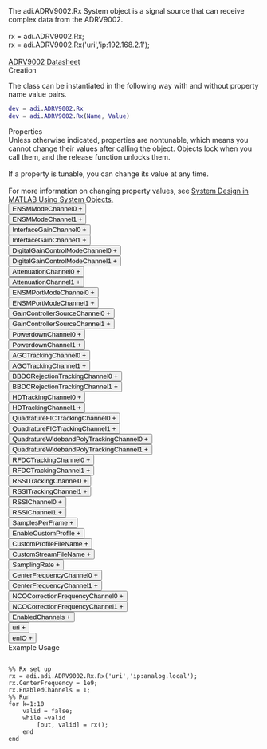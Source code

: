 

<!-- <div class="sysobj_h1">adi.ADRV9002.Rx</div> -->

<!-- <div class="sysobj_top_desc">
Receive data from Analog Devices AD9361 transceiver
</div> -->

<!-- <div class="sysobj_desc_title">Description</div> -->

<div class="sysobj_desc_txt">
<span>
    The adi.ADRV9002.Rx System object is a signal source that can receive<br>    complex data from the ADRV9002.<br> <br>    rx = adi.ADRV9002.Rx;<br>    rx = adi.ADRV9002.Rx('uri','ip:192.168.2.1');<br> <br>    <a href="http://www.analog.com/media/en/technical-documentation/data-sheets/ADRV9002.pdf">ADRV9002 Datasheet</a><br>
</span>

</div>

<div class="sysobj_desc_title">Creation</div>

The class can be instantiated in the following way with and without property name value pairs.
<!-- <div class="sysobj_desc_txt">
Creation -->
<!-- </div> -->

```matlab
dev = adi.ADRV9002.Rx
dev = adi.ADRV9002.Rx(Name, Value)
```

<div class="sysobj_desc_title">Properties</div>

<div class="sysobj_desc_txt">
<span>
Unless otherwise indicated, properties are nontunable, which means you cannot change their values after calling the object. Objects lock when you call them, and the release function unlocks them.
<br><br>
If a property is tunable, you can change its value at any time.
<br><br>
For more information on changing property values, see <a href="https://www.mathworks.com/help/matlab/matlab_prog/system-design-in-matlab-using-system-objects.html">System Design in MATLAB Using System Objects.</a>
</span>
</div>
<div class="property">
  <button type="button" onclick="collapse('ENSMModeChannel0')" class="collapsible-property collapsible-property-ENSMModeChannel0">ENSMModeChannel0 <span style="text-align:right" class="plus-ENSMModeChannel0">+</span></button>
  <div class="content content-ENSMModeChannel0" style="display: none;">
    <p style="padding: 0px;">specified as one of the following: 'calibrated' 'primed' 'rf_enabled'</p>
  </div>
  </div>
<div class="property">
  <button type="button" onclick="collapse('ENSMModeChannel1')" class="collapsible-property collapsible-property-ENSMModeChannel1">ENSMModeChannel1 <span style="text-align:right" class="plus-ENSMModeChannel1">+</span></button>
  <div class="content content-ENSMModeChannel1" style="display: none;">
    <p style="padding: 0px;">specified as one of the following: 'calibrated' 'primed' 'rf_enabled'</p>
  </div>
  </div>
<div class="property">
  <button type="button" onclick="collapse('InterfaceGainChannel0')" class="collapsible-property collapsible-property-InterfaceGainChannel0">InterfaceGainChannel0 <span style="text-align:right" class="plus-InterfaceGainChannel0">+</span></button>
  <div class="content content-InterfaceGainChannel0" style="display: none;">
    <p style="padding: 0px;">This is the final gain in the digital path with possible values: -36:6:18 This gain should be selected based on primary signal bandwidth. For narrowband applications higher levels of interface gain should be used (0:18) to allow signal level and analog noise to dominate. For wideband applications this gain should be reduced or disabled since quantization noise is minimal.</p>
  </div>
  </div>
<div class="property">
  <button type="button" onclick="collapse('InterfaceGainChannel1')" class="collapsible-property collapsible-property-InterfaceGainChannel1">InterfaceGainChannel1 <span style="text-align:right" class="plus-InterfaceGainChannel1">+</span></button>
  <div class="content content-InterfaceGainChannel1" style="display: none;">
    <p style="padding: 0px;">This is the final gain in the digital path with possible values: -36:6:18 This gain should be selected based on primary signal bandwidth. For narrowband applications higher levels of interface gain should be used (0:18) to allow signal level and analog noise to dominate. For wideband applications this gain should be reduced or disabled since quantization noise is minimal.</p>
  </div>
  </div>
<div class="property">
  <button type="button" onclick="collapse('DigitalGainControlModeChannel0')" class="collapsible-property collapsible-property-DigitalGainControlModeChannel0">DigitalGainControlModeChannel0 <span style="text-align:right" class="plus-DigitalGainControlModeChannel0">+</span></button>
  <div class="content content-DigitalGainControlModeChannel0" style="display: none;">
    <p style="padding: 0px;">The digital gain control has two major purposes, one for gain correction which is to correct the small step size inaccuracy in analog front-end attenuation and the other for gain compensation which is to compensate for the entire analog front-end attenuation. The digital gain block is controlled by the Rx gain table. Different digital gain will be applied when configured in gain correction or gain compensation mode. The Rx gain table has a unique front-end attenuator setting, with a corresponding amount of digital gain, programmed at each index of the table. In the end of the Rx data path, the interface gain could be further applied by using a “Slicer” block for 2 major purposes. One is to avoid digital saturation in gain compensation mode. The other one is to ensure the overall SNR is limited only by analog noise and unaffected by quantization noise. Gain correction should be used when external components (LNA or DSA) does not need to be controlled. Compensation should be used for external LNA or DSA control. Gain control is specified as one of the following: 'AutomaticGainCorrection' - Automatically adjust interface gain 'ManualGainCorrection' - Manually adjust interface gain 'AutomaticGainCompensation' - Automatically adjust interface gain and external gain element 'ManualGainCompensation' - Manually adjust interface gain and external gain element</p>
  </div>
  </div>
<div class="property">
  <button type="button" onclick="collapse('DigitalGainControlModeChannel1')" class="collapsible-property collapsible-property-DigitalGainControlModeChannel1">DigitalGainControlModeChannel1 <span style="text-align:right" class="plus-DigitalGainControlModeChannel1">+</span></button>
  <div class="content content-DigitalGainControlModeChannel1" style="display: none;">
    <p style="padding: 0px;">The digital gain control has two major purposes, one for gain correction which is to correct the small step size inaccuracy in analog front-end attenuation and the other for gain compensation which is to compensate for the entire analog front-end attenuation. The digital gain block is controlled by the Rx gain table. Different digital gain will be applied when configured in gain correction or gain compensation mode. The Rx gain table has a unique front-end attenuator setting, with a corresponding amount of digital gain, programmed at each index of the table. In the end of the Rx data path, the interface gain could be further applied by using a “Slicer” block for 2 major purposes. One is to avoid digital saturation in gain compensation mode. The other one is to ensure the overall SNR is limited only by analog noise and unaffected by quantization noise. Gain correction should be used when external components (LNA or DSA) does not need to be controlled. Compensation should be used for external LNA or DSA control. Gain control is specified as one of the following: 'AutomaticGainCorrection' - Automatically adjust interface gain 'ManualGainCorrection' - Manually adjust interface gain 'AutomaticGainCompensation' - Automatically adjust interface gain and external gain element 'ManualGainCompensation' - Manually adjust interface gain and external gain element</p>
  </div>
  </div>
<div class="property">
  <button type="button" onclick="collapse('AttenuationChannel0')" class="collapsible-property collapsible-property-AttenuationChannel0">AttenuationChannel0 <span style="text-align:right" class="plus-AttenuationChannel0">+</span></button>
  <div class="content content-AttenuationChannel0" style="display: none;">
    <p style="padding: 0px;">Must be greater than 0</p>
  </div>
  </div>
<div class="property">
  <button type="button" onclick="collapse('AttenuationChannel1')" class="collapsible-property collapsible-property-AttenuationChannel1">AttenuationChannel1 <span style="text-align:right" class="plus-AttenuationChannel1">+</span></button>
  <div class="content content-AttenuationChannel1" style="display: none;">
    <p style="padding: 0px;">Must be greater than 0</p>
  </div>
  </div>
<div class="property">
  <button type="button" onclick="collapse('ENSMPortModeChannel0')" class="collapsible-property collapsible-property-ENSMPortModeChannel0">ENSMPortModeChannel0 <span style="text-align:right" class="plus-ENSMPortModeChannel0">+</span></button>
  <div class="content content-ENSMPortModeChannel0" style="display: none;">
    <p style="padding: 0px;">specified as one of the following: 'spi' 'pin'</p>
  </div>
  </div>
<div class="property">
  <button type="button" onclick="collapse('ENSMPortModeChannel1')" class="collapsible-property collapsible-property-ENSMPortModeChannel1">ENSMPortModeChannel1 <span style="text-align:right" class="plus-ENSMPortModeChannel1">+</span></button>
  <div class="content content-ENSMPortModeChannel1" style="display: none;">
    <p style="padding: 0px;">specified as one of the following: 'spi' 'pin'</p>
  </div>
  </div>
<div class="property">
  <button type="button" onclick="collapse('GainControllerSourceChannel0')" class="collapsible-property collapsible-property-GainControllerSourceChannel0">GainControllerSourceChannel0 <span style="text-align:right" class="plus-GainControllerSourceChannel0">+</span></button>
  <div class="content content-GainControllerSourceChannel0" style="display: none;">
    <p style="padding: 0px;">specified as one of the following: 'spi' 'pin' 'automatic'</p>
  </div>
  </div>
<div class="property">
  <button type="button" onclick="collapse('GainControllerSourceChannel1')" class="collapsible-property collapsible-property-GainControllerSourceChannel1">GainControllerSourceChannel1 <span style="text-align:right" class="plus-GainControllerSourceChannel1">+</span></button>
  <div class="content content-GainControllerSourceChannel1" style="display: none;">
    <p style="padding: 0px;">specified as one of the following: 'spi' 'pin' 'automatic'</p>
  </div>
  </div>
<div class="property">
  <button type="button" onclick="collapse('PowerdownChannel0')" class="collapsible-property collapsible-property-PowerdownChannel0">PowerdownChannel0 <span style="text-align:right" class="plus-PowerdownChannel0">+</span></button>
  <div class="content content-PowerdownChannel0" style="display: none;">
    <p style="padding: 0px;"></p>
  </div>
  </div>
<div class="property">
  <button type="button" onclick="collapse('PowerdownChannel1')" class="collapsible-property collapsible-property-PowerdownChannel1">PowerdownChannel1 <span style="text-align:right" class="plus-PowerdownChannel1">+</span></button>
  <div class="content content-PowerdownChannel1" style="display: none;">
    <p style="padding: 0px;"></p>
  </div>
  </div>
<div class="property">
  <button type="button" onclick="collapse('AGCTrackingChannel0')" class="collapsible-property collapsible-property-AGCTrackingChannel0">AGCTrackingChannel0 <span style="text-align:right" class="plus-AGCTrackingChannel0">+</span></button>
  <div class="content content-AGCTrackingChannel0" style="display: none;">
    <p style="padding: 0px;">AGC on the fly tracking calibration for Channel 0</p>
  </div>
  </div>
<div class="property">
  <button type="button" onclick="collapse('AGCTrackingChannel1')" class="collapsible-property collapsible-property-AGCTrackingChannel1">AGCTrackingChannel1 <span style="text-align:right" class="plus-AGCTrackingChannel1">+</span></button>
  <div class="content content-AGCTrackingChannel1" style="display: none;">
    <p style="padding: 0px;">AGC on the fly tracking calibration for Channel 1</p>
  </div>
  </div>
<div class="property">
  <button type="button" onclick="collapse('BBDCRejectionTrackingChannel0')" class="collapsible-property collapsible-property-BBDCRejectionTrackingChannel0">BBDCRejectionTrackingChannel0 <span style="text-align:right" class="plus-BBDCRejectionTrackingChannel0">+</span></button>
  <div class="content content-BBDCRejectionTrackingChannel0" style="display: none;">
    <p style="padding: 0px;">Baseband DC rejection on the fly tracking calibration for Channel 0</p>
  </div>
  </div>
<div class="property">
  <button type="button" onclick="collapse('BBDCRejectionTrackingChannel1')" class="collapsible-property collapsible-property-BBDCRejectionTrackingChannel1">BBDCRejectionTrackingChannel1 <span style="text-align:right" class="plus-BBDCRejectionTrackingChannel1">+</span></button>
  <div class="content content-BBDCRejectionTrackingChannel1" style="display: none;">
    <p style="padding: 0px;">Baseband DC rejection on the fly tracking calibration for Channel 1</p>
  </div>
  </div>
<div class="property">
  <button type="button" onclick="collapse('HDTrackingChannel0')" class="collapsible-property collapsible-property-HDTrackingChannel0">HDTrackingChannel0 <span style="text-align:right" class="plus-HDTrackingChannel0">+</span></button>
  <div class="content content-HDTrackingChannel0" style="display: none;">
    <p style="padding: 0px;">Harmonic Distortion on the fly tracking calibration for Channel 0</p>
  </div>
  </div>
<div class="property">
  <button type="button" onclick="collapse('HDTrackingChannel1')" class="collapsible-property collapsible-property-HDTrackingChannel1">HDTrackingChannel1 <span style="text-align:right" class="plus-HDTrackingChannel1">+</span></button>
  <div class="content content-HDTrackingChannel1" style="display: none;">
    <p style="padding: 0px;">Harmonic Distortion on the fly tracking calibration for Channel 1</p>
  </div>
  </div>
<div class="property">
  <button type="button" onclick="collapse('QuadratureFICTrackingChannel0')" class="collapsible-property collapsible-property-QuadratureFICTrackingChannel0">QuadratureFICTrackingChannel0 <span style="text-align:right" class="plus-QuadratureFICTrackingChannel0">+</span></button>
  <div class="content content-QuadratureFICTrackingChannel0" style="display: none;">
    <p style="padding: 0px;">Quadrature Error Correction Narrowband FIC on the fly tracking calibration for channel 0</p>
  </div>
  </div>
<div class="property">
  <button type="button" onclick="collapse('QuadratureFICTrackingChannel1')" class="collapsible-property collapsible-property-QuadratureFICTrackingChannel1">QuadratureFICTrackingChannel1 <span style="text-align:right" class="plus-QuadratureFICTrackingChannel1">+</span></button>
  <div class="content content-QuadratureFICTrackingChannel1" style="display: none;">
    <p style="padding: 0px;">Quadrature Error Correction Narrowband FIC on the fly tracking calibration for channel 1</p>
  </div>
  </div>
<div class="property">
  <button type="button" onclick="collapse('QuadratureWidebandPolyTrackingChannel0')" class="collapsible-property collapsible-property-QuadratureWidebandPolyTrackingChannel0">QuadratureWidebandPolyTrackingChannel0 <span style="text-align:right" class="plus-QuadratureWidebandPolyTrackingChannel0">+</span></button>
  <div class="content content-QuadratureWidebandPolyTrackingChannel0" style="display: none;">
    <p style="padding: 0px;">Quadrature Error Correction Wideband Poly on the fly tracking calibration for channel 0</p>
  </div>
  </div>
<div class="property">
  <button type="button" onclick="collapse('QuadratureWidebandPolyTrackingChannel1')" class="collapsible-property collapsible-property-QuadratureWidebandPolyTrackingChannel1">QuadratureWidebandPolyTrackingChannel1 <span style="text-align:right" class="plus-QuadratureWidebandPolyTrackingChannel1">+</span></button>
  <div class="content content-QuadratureWidebandPolyTrackingChannel1" style="display: none;">
    <p style="padding: 0px;">Quadrature Error Correction Wideband Poly on the fly tracking calibration for channel 1</p>
  </div>
  </div>
<div class="property">
  <button type="button" onclick="collapse('RFDCTrackingChannel0')" class="collapsible-property collapsible-property-RFDCTrackingChannel0">RFDCTrackingChannel0 <span style="text-align:right" class="plus-RFDCTrackingChannel0">+</span></button>
  <div class="content content-RFDCTrackingChannel0" style="display: none;">
    <p style="padding: 0px;">RF DC on the fly tracking calibration for channel 0</p>
  </div>
  </div>
<div class="property">
  <button type="button" onclick="collapse('RFDCTrackingChannel1')" class="collapsible-property collapsible-property-RFDCTrackingChannel1">RFDCTrackingChannel1 <span style="text-align:right" class="plus-RFDCTrackingChannel1">+</span></button>
  <div class="content content-RFDCTrackingChannel1" style="display: none;">
    <p style="padding: 0px;">RF DC on the fly tracking calibration for channel 1</p>
  </div>
  </div>
<div class="property">
  <button type="button" onclick="collapse('RSSITrackingChannel0')" class="collapsible-property collapsible-property-RSSITrackingChannel0">RSSITrackingChannel0 <span style="text-align:right" class="plus-RSSITrackingChannel0">+</span></button>
  <div class="content content-RSSITrackingChannel0" style="display: none;">
    <p style="padding: 0px;">RSSI on the fly tracking calibration for channel 0</p>
  </div>
  </div>
<div class="property">
  <button type="button" onclick="collapse('RSSITrackingChannel1')" class="collapsible-property collapsible-property-RSSITrackingChannel1">RSSITrackingChannel1 <span style="text-align:right" class="plus-RSSITrackingChannel1">+</span></button>
  <div class="content content-RSSITrackingChannel1" style="display: none;">
    <p style="padding: 0px;">RSSI on the fly tracking calibration for channel 1</p>
  </div>
  </div>
<div class="property">
  <button type="button" onclick="collapse('RSSIChannel0')" class="collapsible-property collapsible-property-RSSIChannel0">RSSIChannel0 <span style="text-align:right" class="plus-RSSIChannel0">+</span></button>
  <div class="content content-RSSIChannel0" style="display: none;">
    <p style="padding: 0px;">Received signal strength indicator. This valid is only valid once the object has been stepped and MATLAB connects to hardware</p>
  </div>
  </div>
<div class="property">
  <button type="button" onclick="collapse('RSSIChannel1')" class="collapsible-property collapsible-property-RSSIChannel1">RSSIChannel1 <span style="text-align:right" class="plus-RSSIChannel1">+</span></button>
  <div class="content content-RSSIChannel1" style="display: none;">
    <p style="padding: 0px;">Received signal strength indicator. This valid is only valid once the object has been stepped and MATLAB connects to hardware</p>
  </div>
  </div>
<div class="property">
  <button type="button" onclick="collapse('SamplesPerFrame')" class="collapsible-property collapsible-property-SamplesPerFrame">SamplesPerFrame <span style="text-align:right" class="plus-SamplesPerFrame">+</span></button>
  <div class="content content-SamplesPerFrame" style="display: none;">
    <p style="padding: 0px;">Number of samples per frame, specified as an even positive integer from 2 to 16,777,216. Using values less than 3660 can yield poor performance.</p>
  </div>
  </div>
<div class="property">
  <button type="button" onclick="collapse('EnableCustomProfile')" class="collapsible-property collapsible-property-EnableCustomProfile">EnableCustomProfile <span style="text-align:right" class="plus-EnableCustomProfile">+</span></button>
  <div class="content content-EnableCustomProfile" style="display: none;">
    <p style="padding: 0px;">Enable use of custom Profile file to set SamplingRate, RFBandwidth, and other features of transceiver</p>
  </div>
  </div>
<div class="property">
  <button type="button" onclick="collapse('CustomProfileFileName')" class="collapsible-property collapsible-property-CustomProfileFileName">CustomProfileFileName <span style="text-align:right" class="plus-CustomProfileFileName">+</span></button>
  <div class="content content-CustomProfileFileName" style="display: none;">
    <p style="padding: 0px;">Path to custom Profile file created from profile wizard</p>
  </div>
  </div>
<div class="property">
  <button type="button" onclick="collapse('CustomStreamFileName')" class="collapsible-property collapsible-property-CustomStreamFileName">CustomStreamFileName <span style="text-align:right" class="plus-CustomStreamFileName">+</span></button>
  <div class="content content-CustomStreamFileName" style="display: none;">
    <p style="padding: 0px;">Path to custom stream file created from profile wizard</p>
  </div>
  </div>
<div class="property">
  <button type="button" onclick="collapse('SamplingRate')" class="collapsible-property collapsible-property-SamplingRate">SamplingRate <span style="text-align:right" class="plus-SamplingRate">+</span></button>
  <div class="content content-SamplingRate" style="display: none;">
    <p style="padding: 0px;">Baseband sampling rate in Hz, specified as a scalar in samples per second. This is a read-only property</p>
  </div>
  </div>
<div class="property">
  <button type="button" onclick="collapse('CenterFrequencyChannel0')" class="collapsible-property collapsible-property-CenterFrequencyChannel0">CenterFrequencyChannel0 <span style="text-align:right" class="plus-CenterFrequencyChannel0">+</span></button>
  <div class="content content-CenterFrequencyChannel0" style="display: none;">
    <p style="padding: 0px;">RF center frequency, specified in Hz as a scalar. The default is 2.4e9. This property is tunable.</p>
  </div>
  </div>
<div class="property">
  <button type="button" onclick="collapse('CenterFrequencyChannel1')" class="collapsible-property collapsible-property-CenterFrequencyChannel1">CenterFrequencyChannel1 <span style="text-align:right" class="plus-CenterFrequencyChannel1">+</span></button>
  <div class="content content-CenterFrequencyChannel1" style="display: none;">
    <p style="padding: 0px;">RF center frequency, specified in Hz as a scalar. The default is 2.4e9. This property is tunable.</p>
  </div>
  </div>
<div class="property">
  <button type="button" onclick="collapse('NCOCorrectionFrequencyChannel0')" class="collapsible-property collapsible-property-NCOCorrectionFrequencyChannel0">NCOCorrectionFrequencyChannel0 <span style="text-align:right" class="plus-NCOCorrectionFrequencyChannel0">+</span></button>
  <div class="content content-NCOCorrectionFrequencyChannel0" style="display: none;">
    <p style="padding: 0px;">NCO correction frequency, specified in Hz as a scalar. The default is 0. This property is tunable.</p>
  </div>
  </div>
<div class="property">
  <button type="button" onclick="collapse('NCOCorrectionFrequencyChannel1')" class="collapsible-property collapsible-property-NCOCorrectionFrequencyChannel1">NCOCorrectionFrequencyChannel1 <span style="text-align:right" class="plus-NCOCorrectionFrequencyChannel1">+</span></button>
  <div class="content content-NCOCorrectionFrequencyChannel1" style="display: none;">
    <p style="padding: 0px;">NCO correction frequency, specified in Hz as a scalar. The default is 0. This property is tunable.</p>
  </div>
  </div>
<div class="property">
  <button type="button" onclick="collapse('EnabledChannels')" class="collapsible-property collapsible-property-EnabledChannels">EnabledChannels <span style="text-align:right" class="plus-EnabledChannels">+</span></button>
  <div class="content content-EnabledChannels" style="display: none;">
    <p style="padding: 0px;">Indexs of channels to be enabled. Input should be a [1xN] vector with the indexes of channels to be enabled. Order is irrelevant</p>
  </div>
  </div>
<div class="property">
  <button type="button" onclick="collapse('uri')" class="collapsible-property collapsible-property-uri">uri <span style="text-align:right" class="plus-uri">+</span></button>
  <div class="content content-uri" style="display: none;">
    <p style="padding: 0px;">Hostname or IP address of remote libIIO deviceHelp for adi.ADRV9002.Rx/uri is inherited from superclass MATLABSHARED.LIBIIO.BASE</p>
  </div>
  </div>
<div class="property">
  <button type="button" onclick="collapse('enIO')" class="collapsible-property collapsible-property-enIO">enIO <span style="text-align:right" class="plus-enIO">+</span></button>
  <div class="content content-enIO" style="display: none;">
    <p style="padding: 0px;">If true, connects to libIIO device during simulationHelp for adi.ADRV9002.Rx/enIO is inherited from superclass MATLABSHARED.LIBIIO.BASE</p>
  </div>
  </div>

<div class="sysobj_desc_title">Example Usage</div>

```

%% Rx set up
rx = adi.adi.ADRV9002.Rx.Rx('uri','ip:analog.local');
rx.CenterFrequency = 1e9;
rx.EnabledChannels = 1;
%% Run
for k=1:10
    valid = false;
    while ~valid
        [out, valid] = rx();
    end
end

```